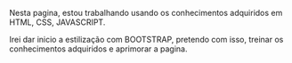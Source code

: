 Nesta pagina, estou trabalhando usando os conhecimentos adquiridos em HTML, CSS, JAVASCRIPT.

Irei dar inicio a estilização com BOOTSTRAP, pretendo com isso, treinar os conhecimentos adquiridos e aprimorar a pagina.

